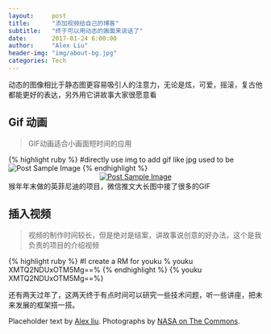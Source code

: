 ```yaml
---
layout:     post
title:      "添加视频给自己的博客"
subtitle:   "终于可以用动态的画面来说话了"
date:       2017-01-24 6:00:00
author:     "Alex Liu"
header-img: "img/about-bg.jpg"
categories: Tech
---
```


<p>动态的图像相比于静态图更容易吸引人的注意力，无论是炫，可爱，摇滚，复古他都能更好的表达，另外用它讲故事大家很愿意看</p>
<h2>Gif 动画</h2>

<blockquote>GIF动画适合小画面短时间的应用</blockquote>
{% highlight ruby %}
#directly use img to add gif like jpg used to be
<img src="{{ site.baseurl }}/img/2017_1_24_Add_video/post-gifanimation.gif" alt="Post Sample Image">
{% endhighlight %}
<a href="#">
    <center><img src="{{ site.baseurl }}/img/about-bg.jpg" alt="Post Sample Image"></center>
</a>
<span class="caption text-muted">猴年年末做的英菲尼迪的项目，微信推文大长图中接了很多的GIF</span>

<h2>插入视频</h2>
<blockquote>视频的制作时间较长，但是绝对是结案，讲故事说创意的好办法，这个是我负责的项目的介绍视频</blockquote>
{% highlight ruby %}
#I create a RM for youku
% youku XMTQ2NDUxOTM5Mg==%
{% endhighlight %}
{% youku XMTQ2NDUxOTM5Mg==%}

还有两天过年了，这两天终于有点时间可以研究一些技术问题，听一些讲座，把未来发展的框架搭一搭。


<p>Placeholder text by <a href="http://founderx4.github.io/">Alex liu</a>. Photographs by <a href="https://www.flickr.com/photos/nasacommons/">NASA on The Commons</a>.</p>